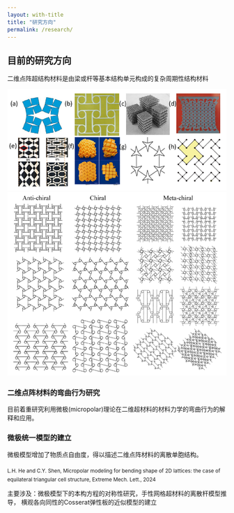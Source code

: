 ```yaml
---
layout: with-title
title: "研究方向"
permalink: /research/
---
```



## 目前的研究方向

二维点阵超结构材料是由梁或杆等基本结构单元构成的复杂周期性结构材料

<div align=center> <img src="/assets/images/metamaterial.png" width = "600" > </div>


<div align=center> <img src="/assets/images/chiral.png" width = "600" > </div>

<!-- <img src="/assets/images/ustclogo.png/" width = "100" height = "100" div align = center /> -->

<!-- <div style="test-align: center;">
    <img src='/assets/images/metamaterial.png' width='600' style="display: inline-block;"> 
    <img src='/assets/images/chiral.png' width='600' style="display: inline-block;"> 
</div> -->

### 二维点阵材料的弯曲行为研究 

目前着重研究利用微极(micropolar)理论在二维超材料的材料力学的弯曲行为的解释和应用。



### 微极统一模型的建立

微极模型增加了物质点自由度，得以描述二维点阵材料的离散单胞结构。

<sub> 
L.H. He and C.Y. Shen, Micropolar modeling for bending shape of 2D lattices: the case of equilateral triangular cell structure, Extreme Mech. Lett., 2024
</sub>


主要涉及：微极模型下的本构方程的对称性研究，手性网格超材料的离散杆模型推导， 横观各向同性的Cosserat弹性板的近似模型的建立


